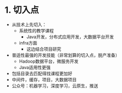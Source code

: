 # 1. 切入点

- 从技术上先切入：
  - 系统性的教学课程
    - Java开发，分布式应用开发，大数据平台开发
  - infra方面
    - 这边结合项目研究
- 普适性最强的开发技能（非常划算的切入点，脱产准备）
  - Hadoop数据平台，微服务开发
  - Java适用性更强
- 包括目录去匹配得找课程更加好
- 中间件，缓存，项目，大数据项目
- 公众号：机器学习，深度学习，云原生，推送